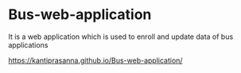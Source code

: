 # Bus-web-application

It is a web application which is used to enroll and update data of bus applications

https://kantiprasanna.github.io/Bus-web-application/
